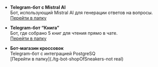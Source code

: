 - **Telegram-бот с Mistral AI**  
  Бот, использующий Mistral AI для генерации ответов на вопросы.  
  [Перейти в папку](./tg-bot-AI-0.1)

- **Telegram-бот “Книга”**  
  Бот, где собрано 5 книг для чтения прямо в чате.  
  [Перейти в папку](./tg-bot-library)

- **Бот-магазин кроссовок**  
  Telegram-бот с интеграцией PostgreSQ  
  [Перейти в папку](./tg-bot-shopOfSneakers-not real)
